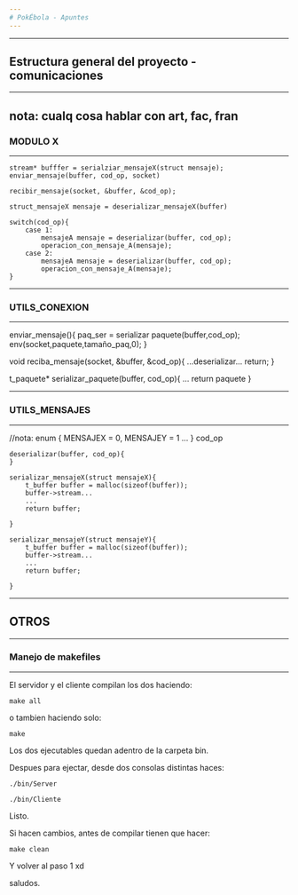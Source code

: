 ```yaml
---
# PokÉbola - Apuntes
---
```

---
## Estructura general del proyecto - comunicaciones
---
nota: cualq cosa hablar con art, fac, fran
---
### MODULO X
---
	stream* bufffer = serialziar_mensajeX(struct mensaje);
	enviar_mensaje(buffer, cod_op, socket)

	recibir_mensaje(socket, &buffer, &cod_op);

	struct_mensajeX mensaje = deserializar_mensajeX(buffer)
	
	switch(cod_op){
		case 1:	
			mensajeA mensaje = deserializar(buffer, cod_op);
			operacion_con_mensaje_A(mensaje);
		case 2:
			mensajeA mensaje = deserializar(buffer, cod_op);
			operacion_con_mensaje_A(mensaje);
	}

---
### UTILS_CONEXION
---

enviar_mensaje(){
	paq_ser = serializar paquete(buffer,cod_op);
	env(socket,paquete,tamaño_paq,0);
}

void reciba_mensaje(socket, &buffer, &cod_op){
	...deserializar...
	return;
}

t_paquete* serializar_paquete(buffer, cod_op){
	...
	return paquete
}


---
### UTILS_MENSAJES
---
//nota: 
	enum {
		MENSAJEX = 0,
		MENSAJEY = 1
		...
	} cod_op

	deserializar(buffer, cod_op){
	}

	serializar_mensajeX(struct mensajeX){
		t_buffer buffer = malloc(sizeof(buffer));
		buffer->stream...
		...
		return buffer;		

	}

	serializar_mensajeY(struct mensajeY){
		t_buffer buffer = malloc(sizeof(buffer));
		buffer->stream...
		...
		return buffer;		
	
	}
---
## OTROS
---
### Manejo de makefiles
---
El servidor y el cliente compilan los dos haciendo:

    make all

o tambien haciendo solo:

    make

Los dos ejecutables quedan adentro de la carpeta bin.

Despues para ejectar, desde dos consolas distintas haces:

    ./bin/Server

    ./bin/Cliente

Listo.

Si hacen cambios, antes de compilar tienen que hacer:

    make clean

Y volver al paso 1 xd 

saludos.
